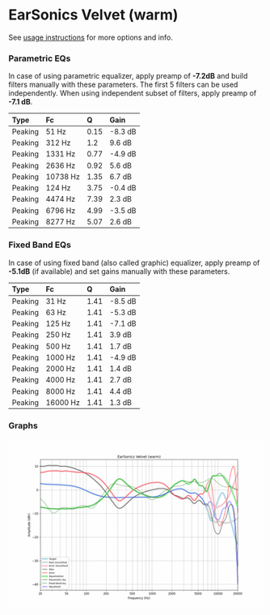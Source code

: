 # EarSonics Velvet (warm)
See [usage instructions](https://github.com/jaakkopasanen/AutoEq#usage) for more options and info.

### Parametric EQs
In case of using parametric equalizer, apply preamp of **-7.2dB** and build filters manually
with these parameters. The first 5 filters can be used independently.
When using independent subset of filters, apply preamp of **-7.1 dB**.

| Type    | Fc       |    Q | Gain    |
|:--------|:---------|:-----|:--------|
| Peaking | 51 Hz    | 0.15 | -8.3 dB |
| Peaking | 312 Hz   | 1.2  | 9.6 dB  |
| Peaking | 1331 Hz  | 0.77 | -4.9 dB |
| Peaking | 2636 Hz  | 0.92 | 5.6 dB  |
| Peaking | 10738 Hz | 1.35 | 6.7 dB  |
| Peaking | 124 Hz   | 3.75 | -0.4 dB |
| Peaking | 4474 Hz  | 7.39 | 2.3 dB  |
| Peaking | 6796 Hz  | 4.99 | -3.5 dB |
| Peaking | 8277 Hz  | 5.07 | 2.6 dB  |

### Fixed Band EQs
In case of using fixed band (also called graphic) equalizer, apply preamp of **-5.1dB**
(if available) and set gains manually with these parameters.

| Type    | Fc       |    Q | Gain    |
|:--------|:---------|:-----|:--------|
| Peaking | 31 Hz    | 1.41 | -8.5 dB |
| Peaking | 63 Hz    | 1.41 | -5.3 dB |
| Peaking | 125 Hz   | 1.41 | -7.1 dB |
| Peaking | 250 Hz   | 1.41 | 3.9 dB  |
| Peaking | 500 Hz   | 1.41 | 1.7 dB  |
| Peaking | 1000 Hz  | 1.41 | -4.9 dB |
| Peaking | 2000 Hz  | 1.41 | 1.4 dB  |
| Peaking | 4000 Hz  | 1.41 | 2.7 dB  |
| Peaking | 8000 Hz  | 1.41 | 4.4 dB  |
| Peaking | 16000 Hz | 1.41 | 1.3 dB  |

### Graphs
![](./EarSonics%20Velvet%20(warm).png)